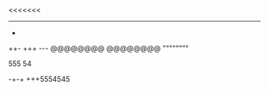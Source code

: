 <<<<<<<
>>>>>>>
>>>>>>>
-------


+
++-
+++
*-*-*-*
@@@@@@@@
@@@@@@@@
""""""""

555
54

-+-+
+++5554545
